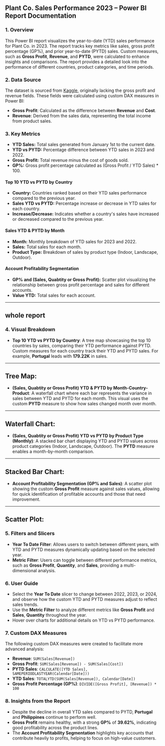 
## Plant Co. Sales Performance 2023 – Power BI Report Documentation

### 1. **Overview**
This Power BI report visualizes the year-to-date (YTD) sales performance for Plant Co. in 2023. The report tracks key metrics like sales, gross profit percentage (GP%), and prior year-to-date (PYTD) sales. Custom measures, such as **Gross Profit**, **Revenue**, and **PYTD**, were calculated to enhance insights and comparisons. The report provides a detailed look into the performance of different countries, product categories, and time periods.

### 2. **Data Source**
The dataset is sourced from [Kaggle](https://www.kaggle.com), originally lacking the gross profit and revenue fields. These fields were calculated using custom DAX measures in Power BI:
- **Gross Profit**: Calculated as the difference between **Revenue** and **Cost**.
- **Revenue**: Derived from the sales data, representing the total income from product sales.

### 3. **Key Metrics**
 - **YTD Sales:** Total sales generated from January 1st to the current date.
 - **YTD vs PYTD:** Percentage difference between YTD sales in 2023 and 2022.
 - **Gross Profit:** Total revenue minus the cost of goods sold.
 - **GP%:** Gross profit percentage calculated as (Gross Profit / YTD Sales) * 100.
#### Top 10 YTD vs PYTD by Country
 - **Country:** Countries ranked based on their YTD sales performance compared to the previous year.
 - **Sales YTD vs PYTD:** Percentage increase or decrease in YTD sales for each country.
 - **Increase/Decrease:** Indicates whether a country's sales have increased or decreased compared to the previous year.
#### Sales YTD & PYTD by Month
 - **Month:** Monthly breakdown of YTD sales for 2023 and 2022.
 - **Sales:** Total sales for each month.
 - **Product Type:** Breakdown of sales by product type (Indoor, Landscape, Outdoor).
#### Account Profitability Segmentation
 - **GP% and (Sales, Quabtity or Gross Profit):** Scatter plot visualizing the relationship between gross profit percentage and sales for different accounts.
 - **Value YTD:** Total sales for each account.

----
whole report
----

### 4. **Visual Breakdown**
- **Top 10 YTD vs PYTD by Country**: A tree map showcasing the top 10 countries by sales, comparing their YTD performance against PYTD. Custom measures for each country track their YTD and PYTD sales. For example, **Portugal** leads with **179.22K** in sales.
----
Tree Map:
----
  
- **(Sales, Quabtity or Gross Profit) YTD & PYTD by Month-Country-Product**: A waterfall chart where each bar represents the variance in sales between YTD and PYTD for each month. This visual uses the custom **PYTD** measure to show how sales changed month over month.
----
Waterfall Chart:
----
- **(Sales, Quabtity or Gross Profit) YTD vs PYTD by Product Type (Monthly)**: A stacked bar chart displaying YTD and PYTD values across product categories (Indoor, Landscape, Outdoor). The **PYTD** measure enables a month-by-month comparison.
----
Stacked Bar Chart:
----
- **Account Profitability Segmentation (GP% and Sales)**: A scatter plot showing the custom **Gross Profit** measure against sales values, allowing for quick identification of profitable accounts and those that need improvement.
----
Scatter Plot:
----
### 5. **Filters and Slicers**
- **Year To Date Filter**: Allows users to switch between different years, with YTD and PYTD measures dynamically updating based on the selected year.
- **Metric Filter**: Users can toggle between different performance metrics, such as **Gross Profit**, **Quantity**, and **Sales**, providing a multi-dimensional analysis.

### 6. **User Guide**
- Select the **Year To Date** slicer to change between 2022, 2023, or 2024, and observe how the custom YTD and PYTD measures adjust to reflect sales trends.
- Use the **Metric Filter** to analyze different metrics like **Gross Profit** and **Sales**, **Quantity** throughout the year.
- Hover over charts for additional details on YTD vs PYTD performance.

### 7. **Custom DAX Measures**
The following custom DAX measures were created to facilitate more advanced analysis:
- **Revenue**: `SUM(Sales[Revenue])`
- **Gross Profit**: `SUM(Sales[Revenue]) - SUM(Sales[Cost])`
- **PYTD Sales**: `CALCULATE([YTD Sales], SAMEPERIODLASTYEAR(Calendar[Date]))`
- **YTD Sales**: `TOTALYTD(SUM(Sales[Revenue]), Calendar[Date])`
- **Gross Profit Percentage (GP%)**: `DIVIDE([Gross Profit], [Revenue]) * 100`

### 8. **Insights from the Report**
- Despite the decline in overall YTD sales compared to PYTD, **Portugal** and **Philippines** continue to perform well.
- **Gross Profit** remains healthy, with a strong **GP%** of **39.62%**, indicating good profitability across the product lines.
- The **Account Profitability Segmentation** highlights key accounts that contribute heavily to profits, helping to focus on high-value customers.


